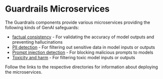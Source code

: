 # Guardrails Microservices

The Guardrails components provide various microservices providing the following kinds of GenAI safeguards:
- [factual consistency](factuality) - For validating the accuracy of model outputs and preventing hallucinations
- [PII detection](pii_detection) - For filtering out sensitive data in model inputs or outputs
- [Prompt injection detection](prompt_injection) - For blocking malicious prompts to models
- [Toxicity and harm](toxicity_harm) - For filtering toxic model inputs or outputs

Follow the links to the respective directories for information about deploying the microservices.

